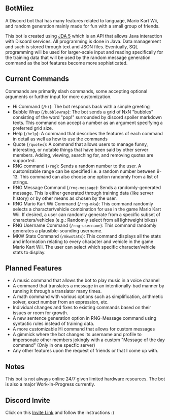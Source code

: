 ## BotMilez
A Discord bot that has many features related to language, Mario Kart Wii, and random generation mainly made for fun with a small group of friends.

This bot is created using [JDA 5](https://github.com/discord-jda/JDA) which is an API that allows Java interaction with Discord services. All programming is done in Java. Data management and such is stored through text and JSON files.
Eventually, SQL programming will be used for larger-scale input and reading specifically for the training data that will be used by the random message generation command as the bot features become more sophisticated.

## Current Commands
Commands are primarily slash commands, some accepting optional arguments or further input for more customization. 

* Hi Command (`/hi`): The bot responds back with a simple greeting
* Bubble Wrap (`/bubblewrap`): The bot sends a grid of NxN "bubbles" consisting of the word "pop!" surrounded by discord spoiler markdown texts. This command can accept a number as an argument specifying a preferred grid size.
* Help (`/help`): A command that describes the features of each command in detail as well as how to use the commands
* Quote (`/quotes`): A command that allows users to manage funny, interesting, or notable things that have been said by other server members. Adding, viewing, searching for, and removing quotes are supported.
* RNG command (`/rng`): Sends a random number to the user. A customizable range can be specified i.e. a random number between 9-13. This command can also choose one option randomly from a list of strings.
* RNG Message Command (`/rng-message`): Sends a randomly-generated message. This is either generated through training data (like server history) or by other means as chosen by the user.
* RNG Mario Kart Wii Command (`/rng-mkw`): This command randomly selects a character/vehicle combination for use in the game Mario Kart Wii. If desired, a user can randomly generate from a specific subset of characters/vehicles (e.g.: Randomly select from all lightweight bikes)
* RNG Username Command (`/rng-username`): This command randomly generates a plausible-sounding username.
* MKW Stats Command (`/mkwstats`): This command displays all the stats and information relating to every character and vehicle in the game Mario Kart Wii. The user can select which specific character/vehicle stats to display.

## Planned Features
* A music command that allows the bot to play music in a voice channel
* A command that translates a message in an intentionally-bad manner by running it through a translator many times.
* A math command with various options such as simplification, arithmetic solver, exact number from an expression, etc.
* Individual changes and fixes to existing commands based on their issues or room for growth.
* A new sentence generation option in RNG-Message command using syntactic rules instead of training data.
* A more customizable Hi command that allows for custom messages
* A gimmick where the bot changes its username and profile to impersonate other members jokingly with a custom "Message of the day command" (Only in one specfic server)
* Any other features upon the request of friends or that I come up with.

## Notes
This bot is not always online 24/7 given limited hardware resources. The bot is also a major Work-In-Progress currently.

## Discord Invite
Click on this [Invite Link](https://discord.com/api/oauth2/authorize?client_id=1104079527770063000&permissions=277062199872&scope=bot%20applications.commands) and follow the instructions :)
